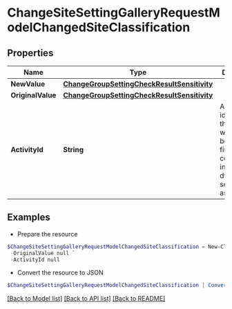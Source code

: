 # ChangeSiteSettingGalleryRequestModelChangedSiteClassification
## Properties

Name | Type | Description | Notes
------------ | ------------- | ------------- | -------------
**NewValue** | [**ChangeGroupSettingCheckResultSensitivity**](ChangeGroupSettingCheckResultSensitivity.md) |  | [optional] 
**OriginalValue** | [**ChangeGroupSettingCheckResultSensitivity**](ChangeGroupSettingCheckResultSensitivity.md) |  | [optional] 
**ActivityId** | **String** | An unique identifier for the activity which can be used to find configuration in the dynamic service if it is assign by IT | [optional] 

## Examples

- Prepare the resource
```powershell
$ChangeSiteSettingGalleryRequestModelChangedSiteClassification = New-Cloud.Governance.ClientChangeSiteSettingGalleryRequestModelChangedSiteClassification  -NewValue null `
 -OriginalValue null `
 -ActivityId null
```

- Convert the resource to JSON
```powershell
$ChangeSiteSettingGalleryRequestModelChangedSiteClassification | ConvertTo-JSON
```

[[Back to Model list]](../README.md#documentation-for-models) [[Back to API list]](../README.md#documentation-for-api-endpoints) [[Back to README]](../README.md)

